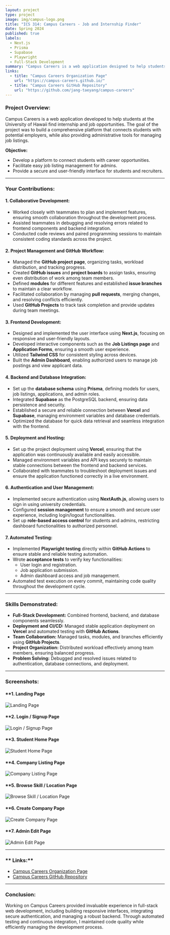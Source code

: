 ```yaml
---
layout: project
type: project
image: img/campus-logo.png
title: "ICS 314: Campus Careers - Job and Internship Finder"
date: Spring 2024
published: true
labels:
  - Next.js
  - Prisma
  - Supabase
  - Playwright
  - Full-Stack Development
summary: "Campus Careers is a web application designed to help students at the University of Hawaii find internship and job opportunities. Developed using modern web technologies, it features user authentication, job listings, and automated testing."
links:
  - title: "Campus Careers Organization Page"
    url: "https://campus-careers.github.io/"
  - title: "Campus Careers GitHub Repository"
    url: "https://github.com/jang-taeyang/campus-careers"
---
```


### **Project Overview:**
Campus Careers is a web application developed to help students at the University of Hawaii find internship and job opportunities. The goal of the project was to build a comprehensive platform that connects students with potential employers, while also providing administrative tools for managing job listings.

**Objective:**
- Develop a platform to connect students with career opportunities.
- Facilitate easy job listing management for admins.
- Provide a secure and user-friendly interface for students and recruiters.

---

### **Your Contributions:**

#### **1. Collaborative Development:**
- Worked closely with teammates to plan and implement features, ensuring smooth collaboration throughout the development process.
- Assisted teammates in debugging and resolving errors related to frontend components and backend integration.
- Conducted code reviews and paired programming sessions to maintain consistent coding standards across the project.

#### **2. Project Management and GitHub Workflow:**
- Managed the **GitHub project page**, organizing tasks, workload distribution, and tracking progress.
- Created **GitHub issues** and **project boards** to assign tasks, ensuring even distribution of work among team members.
- Defined **modules** for different features and established **issue branches** to maintain a clear workflow.
- Facilitated collaboration by managing **pull requests**, merging changes, and resolving conflicts efficiently.
- Used **GitHub Projects** to track task completion and provide updates during team meetings.

#### **3. Frontend Development:**
- Designed and implemented the user interface using **Next.js**, focusing on responsive and user-friendly layouts.
- Developed interactive components such as the **Job Listings page** and **Application Forms**, ensuring a smooth user experience.
- Utilized **Tailwind CSS** for consistent styling across devices.
- Built the **Admin Dashboard**, enabling authorized users to manage job postings and view applicant data.

#### **4. Backend and Database Integration:**
- Set up the **database schema** using **Prisma**, defining models for users, job listings, applications, and admin roles.
- Integrated **Supabase** as the PostgreSQL backend, ensuring data persistence and security.
- Established a secure and reliable connection between **Vercel** and **Supabase**, managing environment variables and database credentials.
- Optimized the database for quick data retrieval and seamless integration with the frontend.

#### **5. Deployment and Hosting:**
- Set up the project deployment using **Vercel**, ensuring that the application was continuously available and easily accessible.
- Managed environment variables and API keys securely to maintain stable connections between the frontend and backend services.
- Collaborated with teammates to troubleshoot deployment issues and ensure the application functioned correctly in a live environment.

#### **6. Authentication and User Management:**
- Implemented secure authentication using **NextAuth.js**, allowing users to sign in using university credentials.
- Configured **session management** to ensure a smooth and secure user experience, including login/logout functionalities.
- Set up **role-based access control** for students and admins, restricting dashboard functionalities to authorized personnel.

#### **7. Automated Testing:**
- Implemented **Playwright testing** directly within **GitHub Actions** to ensure stable and reliable testing automation.
- Wrote **acceptance tests** to verify key functionalities:
  - User login and registration.
  - Job application submission.
  - Admin dashboard access and job management.
- Automated test execution on every commit, maintaining code quality throughout the development cycle.

---

### **Skills Demonstrated:**
- **Full-Stack Development:** Combined frontend, backend, and database components seamlessly.
- **Deployment and CI/CD:** Managed stable application deployment on **Vercel** and automated testing with **GitHub Actions**.
- **Team Collaboration:** Managed tasks, modules, and branches efficiently using **GitHub Projects**.
- **Project Organization:** Distributed workload effectively among team members, ensuring balanced progress.
- **Problem Solving:** Debugged and resolved issues related to authentication, database connections, and deployment.

---

### **Screenshots:**

#### **1. Landing Page 
![Landing Page](../img/projects/campus-careers/landing.png)

#### **2. Login / Signup Page
![Login / Signup Page](../img/projects/campus-careers/login.png)

#### **3. Student Home Page
![Student Home Page](../img/projects/campus-careers/admin-dashboard.png)

#### **4. Company Listing Page 
![Company Listing Page](../img/projects/campus-careers/landing.png)

#### **5. Browse Skill / Location Page
![Browse Skill / Location Page](../img/projects/campus-careers/browse.png)

#### **6. Create Company Page
![Create Company Page](../img/projects/campus-careers/create.png)

#### **7. Admin Edit Page
![Admin Edit Page](../img/projects/campus-careers/admin.png)

---

### ** Links:**
- [Campus Careers Organization Page](https://campus-careers.github.io/)
- [Campus Careers GitHub Repository](https://github.com/jang-taeyang/campus-careers)

---

### **Conclusion:**
Working on Campus Careers provided invaluable experience in full-stack web development, including building responsive interfaces, integrating secure authentication, and managing a robust backend. Through automated testing and continuous integration, I maintained code quality while efficiently managing the development process.
